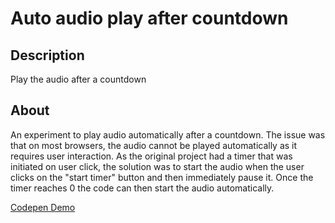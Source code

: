 # Auto audio play after countdown

## Description
Play the audio after a countdown

## About
An experiment to play audio automatically after a countdown.
The issue was that on most browsers, the audio cannot be played automatically as it requires user interaction.
As the original project had a timer that was initiated on user click, the solution was to start the audio when the user clicks on the "start timer" button and then immediately pause it.  Once the timer reaches 0 the code can then start the audio automatically.

[Codepen Demo](http://127.0.0.1:5502/auto-audio-play/index.html)